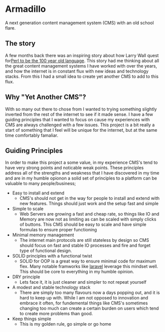 # Armadillo

A next generation content management system (CMS) with an old school flare.

## The story

A few months back there was an inspiring story about how Larry Wall quest for[Perl to be the 100 year old language](https://thenewstack.io/larry-walls-quest-100-year-programming-language/).
This story had me thinking about all the great content management systems I have worked with over the years, and how the internet is in constant flux with new ideas and technology stacks.
From this I had a small idea to create yet another CMS to add to this flux.

## Why "Yet Another CMS"?

With so many out there to chose from I wanted to trying something slightly inverted from the rest of the internet to see if it made sense.
I have a few guiding principles that I wanted to focus on cause my experiences with CMS are always challenged with a few issues.
This project is a bit really a start of something that I feel will be unique for the internet, but at the same time comfortably famaliar.

## Guiding Principles

In order to make this project a some value, in my experience CMS's tend to have very strong points and noticable weak points. These principles
address all of the strengths and weakness that I have discovered in my time and are in my humble opionon a solid set of principles to
a platform can be valuable to many people/business;

* Easy to install and extend
  * CMS's should not get in the way for people to install and extend with new features.
  Things should just work and the setup fast and simple
* Simple to scale
  * Web Servers are growing a fast and cheap rate, so things like IO and Memory are now not as limiting as can
  be scaled with simply clicks of buttons. This CMS should be easy to scale and have simple formulas to ensure
  proper functioning
* Minimal memory management
  * The internet main protocols are still stateless by design so CMS should focus on fast and stable IO processes
  and fire and forget type of functional design.
* SOLID principles with a functional twist
  * SOLID for OOP is a great way to ensure minimal code for maximum flex. Many notable framworks like [laravel](https://laravel.com)
  leverage this mindset well. This should be core to everything in my humble opinion.
* DRY principle
  * Lets face it, it is just cleaner and simpler to not repeat yourself
* A modest and stable technology stack
  * There are simply too many flavours now a days popping out, and it is hard to keep up with. While I am not opposed
  to innovation and embrace it often, for fundemental things like CMS's sometimes changing too much can create a certain
  burden on users which tend to create more problems than good. 
* Keep things simple
  * This is my golden rule, go simple or go home